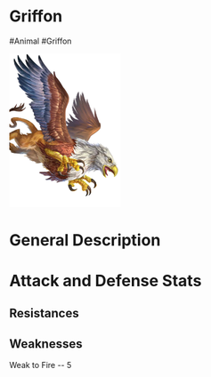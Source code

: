 # Griffon

#Animal
#Griffon

<img src="./images/griffon.actor.webp" alt="Griffon" width="200">

# General Description

# Attack and Defense Stats

## Resistances

## Weaknesses

Weak to Fire -- 5
